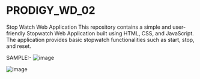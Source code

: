 # PRODIGY_WD_02
Stop Watch Web Application
This repository contains a simple and user-friendly Stopwatch Web Application built using HTML, CSS, and JavaScript. The application provides basic stopwatch functionalities such as start, stop, and reset.


SAMPLE:-
![image](https://github.com/itzmesarvesh04/PRODIGY_WD_02/assets/134228231/e074d1c0-5246-4c2a-831a-a4a9da310dc3)

![image](https://github.com/itzmesarvesh04/PRODIGY_WD_02/assets/134228231/cdb0428f-3b50-4766-884c-befee91c9034)

